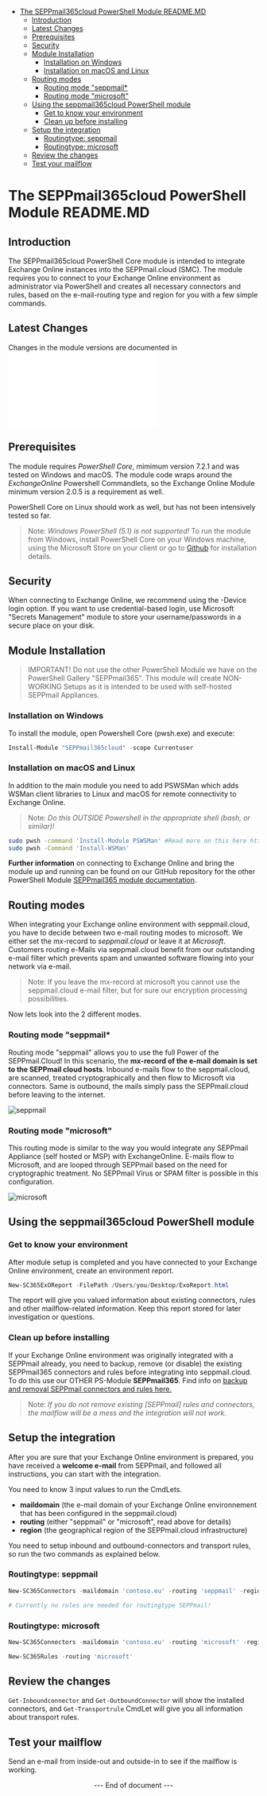 - [The SEPPmail365cloud PowerShell Module README.MD](#the-seppmail365cloud-powershell-module-readmemd)
  - [Introduction](#introduction)
  - [Latest Changes](#latest-changes)
  - [Prerequisites](#prerequisites)
  - [Security](#security)
  - [Module Installation](#module-installation)
    - [Installation on Windows](#installation-on-windows)
    - [Installation on macOS and Linux](#installation-on-macos-and-linux)
  - [Routing modes](#routing-modes)
    - [Routing mode "seppmail*](#routing-mode-seppmail)
    - [Routing mode "microsoft"](#routing-mode-microsoft)
  - [Using the seppmail365cloud PowerShell module](#using-the-seppmail365cloud-powershell-module)
    - [Get to know your environment](#get-to-know-your-environment)
    - [Clean up before installing](#clean-up-before-installing)
  - [Setup the integration](#setup-the-integration)
    - [Routingtype: seppmail](#routingtype-seppmail)
    - [Routingtype: microsoft](#routingtype-microsoft)
  - [Review the changes](#review-the-changes)
  - [Test your mailflow](#test-your-mailflow)

# The SEPPmail365cloud PowerShell Module README.MD

## Introduction

The SEPPmail365cloud PowerShell Core module is intended to integrate Exchange Online instances into the SEPPmail.cloud (SMC).
The module requires you to connect to your Exchange Online environment as administrator via PowerShell and creates all necessary connectors and rules, based on the e-mail-routing type and region for you with a few simple commands.

## Latest Changes

Changes in the module versions are documented in ![CHANGELOG.md](./CHANGELOG.md)

## Prerequisites

The module requires *PowerShell Core*, mimimum version 7.2.1 and was tested on Windows and macOS. The module code wraps around the *ExchangeOnline* Powershell Commandlets, so the Exchange Online Module minimum version 2.0.5 is a requirement as well.

PowerShell Core on Linux should work as well, but has not been intensively tested so far.

>Note: *Windows PowerShell (5.1) is not supported!* To run the module from Windows, install PowerShell Core on your Windows machine, using the Microsoft Store on your client or go to [Github](https://github.com/powershell/powershell) for installation details.

## Security

When connecting to Exchange Online, we recommend using the -Device login option. If you want to use credential-based login, use Microsoft "Secrets Management" module to store your username/passwords in a secure place on your disk.

## Module Installation

>IMPORTANT! Do not use the other PowerShell Module we have on the PowerShell Gallery "SEPPmail365". This module will create NON-WORKING Setups as it is intended to be used with self-hosted SEPPmail Appliances.

### Installation on Windows

To install the module, open Powershell Core (pwsh.exe) and execute:

```powershell
Install-Module "SEPPmail365cloud" -scope Currentuser
```

### Installation on macOS and Linux

In addition to the main module you need to add PSWSMan which adds WSMan client libraries to Linux and macOS for remote connectivity to Exchange Online.

>Note: *Do this OUTSIDE Powershell in the appropriate shell (bash, or similar)!*

```bash
sudo pwsh -command 'Install-Module PSWSMan' #Read more on this here https://github.com/jborean93/omi
sudo pwsh -Command 'Install-WSMan'
```

**Further information** on connecting to Exchange Online and bring the module up and running can be found on our GitHub repository for the other PowerShell Module [SEPPmail365 module documentation](https://github.com/seppmail/SEPPmail365#module-installation).

## Routing modes

When integrating your Exchange online environment with seppmail.cloud, you have to decide between two e-mail routing modes to microsoft. We either set the mx-record to *seppmail.cloud* or leave it at *Microsoft*. Customers routing e-Mails via seppmail.cloud benefit from our outstanding e-mail filter which prevents spam and unwanted software flowing into your network via e-mail.

>Note: If you leave the mx-record at microsoft you cannot use the seppmail.cloud e-mail filter, but for sure our encryption processing possibilities.

Now lets look into the 2 different modes.

### Routing mode "seppmail*

Routing mode "seppmail" allows you to use the full Power of the SEPPmail.Cloud! In this scenario, the **mx-record of the e-mail domain is set to the SEPPmail cloud hosts**. Inbound e-mails flow to the seppmail.cloud, are scanned, treated cryptographically and then flow to Microsoft via connectors. Same is outbound, the mails simply pass the SEPPmail.cloud before leaving to the internet.

![seppmail](./Visuals/seppmail365cloud-mxseppmail.png)

### Routing mode "microsoft"

This routing mode is similar to the way you would integrate any SEPPmail Appliance (self hosted or MSP) with ExchangeOnline. E-mails flow to Microsoft, and are looped through SEPPmail based on the need for cryptographic treatment. No SEPPmail Virus or SPAM filter is possible in this configuration.

![microsoft](./Visuals/seppmail365cloud-mxmicrosoft.png)

## Using the seppmail365cloud PowerShell module

### Get to know your environment

After module setup is completed and you have connected to your Exchange Online environment, create an environment report.

```powershell
New-SC365ExOReport -FilePath /Users/you/Desktop/ExoReport.html
```

The report will give you valued information about existing connectors, rules and other mailflow-related information. Keep this report stored for later investigation or questions.

### Clean up before installing

If your Exchange Online environment was originally integrated with a SEPPmail already, you need to backup, remove (or disable) the existing SEPPmail365 connectors and rules before integrating into seppmail.cloud.
To do this use our OTHER PS-Module **SEPPmail365**. Find info on [backup and removal SEPPmail connectors and rules here.](https://github.com/seppmail/SEPPmail365#cleanup-environment)

>Note: *If you do not remove existing \[SEPPmail\] rules and connectors, the mailflow will be a mess and the integration will not work.*

## Setup the integration

After you are sure that your Exchange Online environment is prepared, you have received a **welcome e-mail** from SEPPmail, and followed all instructions, you can start with the integration.

You need to know 3 input values to run the CmdLets.

- **maildomain** (the e-mail domain of your Exchange Online environnement that has been configured in the seppmail.cloud)
- **routing** (either "seppmail" or "microsoft", read above for details)
- **region** (the geographical region of the SEPPmail.cloud infrastructure)

You need to setup inbound and outbound-connectors and transport rules, so run the two commands as explained below.

### Routingtype: seppmail

```powershell
New-SC365Connectors -maildomain 'contoso.eu' -routing 'seppmail' -region 'ch'

# Currently no rules are needed for routingtype SEPPmail!
```

### Routingtype: microsoft

```powershell
New-SC365Connectors -maildomain 'contoso.eu' -routing 'microsoft' -region 'ch'

New-SC365Rules -routing 'microsoft'
```

## Review the changes

```Get-Inboundconnector``` and ```Get-OutboundConnector``` will show the installed connectors, and ```Get-Transportrule``` CmdLet will give you all information about transport rules.


## Test your mailflow

Send an e-mail from inside-out and outside-in to see if the mailflow is working.

<p style="text-align: center;">--- End of document ---</p>
